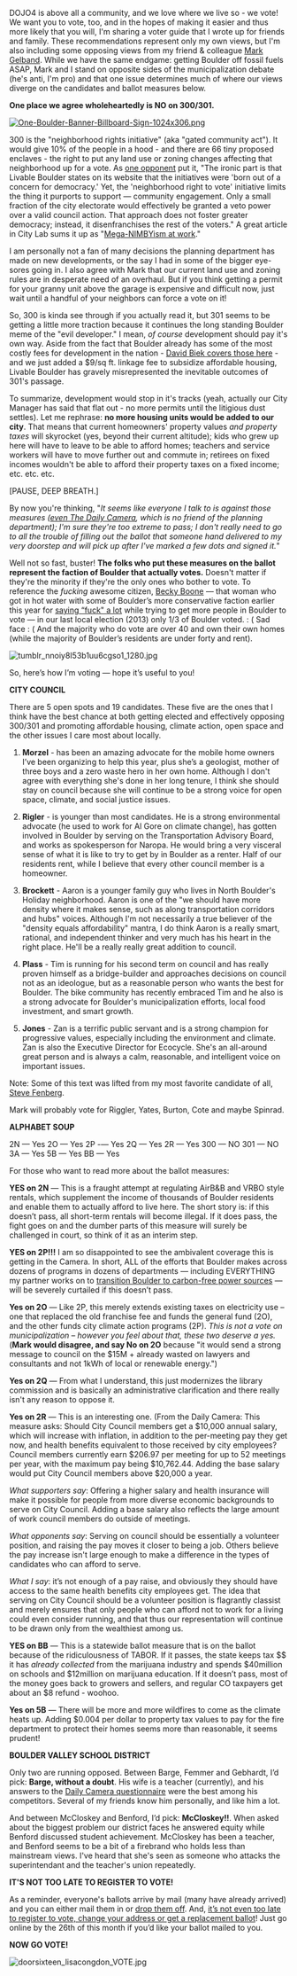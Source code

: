 DOJO4 is above all a community, and we love where we live so - we vote!  We want you to vote, too, and in the hopes of making it easier and thus more likely that you will, I'm sharing a voter guide that I wrote up for friends and family.  These recommendations represent only my own views, but I'm also including some opposing views from my friend & colleague [Mark Gelband](https://twitter.com/markgelband).  While we have the same endgame: getting Boulder off fossil fuels ASAP, Mark and I stand on opposite sides of the municipalization debate (he's anti, I'm pro) and that one issue determines much of where our views diverge on the candidates and ballot measures below.

**One place we agree wholeheartedly is NO on 300/301.** 

[![One-Boulder-Banner-Billboard-Sign-1024x306.png](assets/b.png)](http://oneboulder.org/) 

300 is the "neighborhood rights initiative" (aka "gated community act"). It would give 10% of the people in a hood - and there are 66 tiny proposed enclaves - the right to put any land use or zoning changes affecting that neighborhood up for a vote. As [one opponent](http://oneboulder.org/david-abelson-neighborhood-ballot-issue-unconstitutional/) put it, "The ironic part is that Livable Boulder states on its website that the initiatives were 'born out of a concern for democracy.' Yet, the 'neighborhood right to vote' initiative limits the thing it purports to support — community engagement. Only a small fraction of the city electorate would effectively be granted a veto power over a valid council action. That approach does not foster greater democracy; instead, it disenfranchises the rest of the voters."  A great article in City Lab sums it up as "[Mega-NIMBYism at work](http://www.citylab.com/housing/2015/10/they-are-coming-for-our-neighborhoods/408994/)."  

I am personally not a fan of many decisions the planning department has made on new developments, or the say I had in some of the bigger eye-sores going in.  I also agree with Mark that our current land use and zoning rules are in desperate need of an overhaul.  But if you think getting a permit for your granny unit above the garage is expensive and difficult now, just wait until a handful of your neighbors can force a vote on it!

So, 300 is kinda see through if you actually read it, but 301 seems to be getting a little more traction because it continues the long standing Boulder meme of the "evil developer." I mean, *of course* development should pay it's own way. Aside from the fact that Boulder already has some of the most costly fees for development in the nation - [David Biek covers those here](http://oneboulder.org/david-biek-no-on-300-and-301/) - and we just added a $9/sq ft. linkage fee to subsidize affordable housing, Livable Boulder has gravely misrepresented the inevitable outcomes of 301's passage.

To summarize, development would stop in it's tracks (yeah, actually our City Manager has said that flat out - no more permits until the litigious dust settles).  Let me rephrase: **no more housing units would be added to our city**.  That means that current homeowners' property values *and property taxes* will skyrocket (yes, beyond their current altitude); kids who grew up here will have to leave to be able to afford homes; teachers and service workers will have to move further out and commute in; retirees on fixed incomes wouldn't be able to afford their property taxes on a fixed income; etc. etc. etc.

[PAUSE, DEEP BREATH.] 

By now you're thinking, "*It seems like everyone I talk to is against those measures ([even The Daily Camera](http://oneboulder.org/daily-camera-editorial-no-on-300-301/), which is no friend of the planning department); I'm sure they're too extreme to pass; I don't really need to go to all the trouble of filling out the ballot that someone hand delivered to my very doorstep and will pick up after I've marked a few dots and signed it.*"

Well not so fast, buster!  **The folks who put these measures on the ballot represent the faction of Boulder that actually votes.** Doesn't matter if they're the minority if they're the only ones who bother to vote. To reference the *fucking* awesome citizen, [Becky Boone](https://twitter.com/boonrs?lang=en) — that woman who got in hot water with some of Boulder’s more conservative faction earlier this year for [saying “fuck" a lot](https://youtu.be/Mme2iqk1IYU) while trying to get more people in Boulder to vote — in our last local election (2013) only 1/3 of Boulder voted.  : (  Sad face : (  And the majority who do vote are over 40 and own their own homes (while the majority of Boulder’s residents are under forty and rent).  

![tumblr_nnoiy8I53b1uu6cgso1_1280.jpg](assets/c.jpeg) 

So, here’s how I’m voting — hope it’s useful to you!

**CITY COUNCIL**

There are 5 open spots and 19 candidates.  These five are the ones that I think have the best chance at both getting elected and effectively opposing 300/301 and promoting affordable housing, climate action, open space and the other issues I care most about locally. 

1. **Morzel** - has been an amazing advocate for the mobile home owners I’ve been organizing to help this year, plus she’s a geologist, mother of three boys and a zero waste hero in her own home. Although I don't agree with everything she's done in her long tenure, I think she should stay on council because she will continue to be a strong voice for open space, climate, and social justice issues. 

2. **Rigler** - is younger than most candidates. He is a strong environmental advocate (he used to work for Al Gore on climate change), has gotten involved in Boulder by serving on the Transportation Advisory Board, and works as spokesperson for Naropa. He would bring a very visceral sense of what it is like to try to get by in Boulder as a renter. Half of our residents rent, while I believe that every other council member is a homeowner. 

3. **Brockett** - Aaron is a younger family guy who lives in North Boulder's Holiday neighborhood. Aaron is one of the "we should have more density where it makes sense, such as along transportation corridors and hubs" voices. Although I'm not necessarily a true believer of the "density equals affordability" mantra, I do think Aaron is a really smart, rational, and independent thinker and very much has his heart in the right place. He'll be a really really great addition to council.

4. **Plass** - Tim is running for his second term on council and has really proven himself as a bridge-builder and approaches decisions on council not as an ideologue, but as a reasonable person who wants the best for Boulder. The bike community has recently embraced Tim and he also is a strong advocate for Boulder's municipalization efforts, local food investment, and smart growth.

5. **Jones** - Zan is a terrific public servant and is a strong champion for progressive values, especially including the environment and climate. Zan is also the Executive Director for Ecocycle. She's an all-around great person and is always a calm, reasonable, and intelligent voice on important issues.

Note: Some of this text was lifted from my most favorite candidate of all, [Steve Fenberg](http://www.stevefenberg.org/).  

Mark will probably vote for Riggler, Yates, Burton, Cote and maybe Spinrad. 

**ALPHABET SOUP**

2N — Yes
2O — Yes
2P -— Yes 
2Q — Yes
2R — Yes
300 — NO
301 — NO
3A — Yes
5B — Yes
BB — Yes

For those who want to read more about the ballot measures:

**YES on 2N** — This is a fraught attempt at regulating AirB&B and VRBO style rentals, which supplement the income of thousands of Boulder residents and enable them to actually afford to live here.  The short story is: if this doesn’t pass, all short-term rentals will become illegal.  If it does pass, the fight goes on and the dumber parts of this measure will surely be challenged in court, so think of it as an interim step.

**YES on 2P!!!**  I am so disappointed to see the ambivalent coverage this is getting in the Camera.  In short, ALL of the efforts that Boulder makes across dozens of programs in dozens of departments — including EVERYTHING my partner works on to [transition Boulder to carbon-free power sources](https://bouldercolorado.gov/climate) — will be severely curtailed if this doesn’t pass.  

**Yes on 2O** — Like 2P, this merely extends existing taxes on electricity use – one that replaced the old franchise fee and funds the general fund (2O), and the other funds city climate action programs (2P). *This is not a vote on municipalization – however you feel about that, these two deserve a yes.*  (**Mark would disagree, and say No on 2O** because "it would send a strong message to council on the $15M + already wasted on lawyers and consultants and not 1kWh of local or renewable energy.")

**Yes on 2Q** — From what I understand, this just modernizes the library commission and is basically an administrative clarification and there really isn't any reason to oppose it. 

**Yes on 2R** — This is an interesting one. (From the Daily Camera: This measure asks: Should City Council members get a $10,000 annual salary, which will increase with inflation, in addition to the per-meeting pay they get now, and health benefits equivalent to those received by city employees? Council members currently earn $206.97 per meeting for up to 52 meetings per year, with the maximum pay being $10,762.44. Adding the base salary would put City Council members above $20,000 a year.

*What supporters say*: Offering a higher salary and health insurance will make it possible for people from more diverse economic backgrounds to serve on City Council. Adding a base salary also reflects the large amount of work council members do outside of meetings.

*What opponents say*: Serving on council should be essentially a volunteer position, and raising the pay moves it closer to being a job. Others believe the pay increase isn't large enough to make a difference in the types of candidates who can afford to serve.

*What I say*: it’s not enough of a pay raise, and obviously they should have access to the same health benefits city employees get.  The idea that serving on City Council should be a volunteer position is flagrantly classist and merely ensures that only people who can afford not to work for a living could even consider running, and that thus our representation will continue to be drawn only from the wealthiest among us.  

**YES on BB** — This is a statewide ballot measure that is on the ballot because of the ridiculousness of TABOR.  If it passes, the state keeps tax $$ it has *already collected* from the marijuana industry and spends $40million on schools and $12million on marijuana education.  If it doesn’t pass, most of the money goes back to growers and sellers, and regular CO taxpayers get about an $8 refund - woohoo.  

**Yes on 5B** — There will be more and more wildfires to come as the climate heats up. Adding $0.004 per dollar to property tax values to pay for the fire department to protect their homes seems more than reasonable, it seems prudent!

**BOULDER VALLEY SCHOOL DISTRICT**

Only two are running opposed.  Between Barge, Femmer and Gebhardt, I’d pick:  **Barge, without a doubt**.  His wife is a teacher (currently), and his answers to the [Daily Camera questionnaire](http://www.dailycamera.com/local-election-news/ci_28946902/voter-guide-2015-boulder-and-broomfield-counties) were the best among his competitors. Several of my friends know him personally, and like him a lot.

And between McCloskey and Benford, I’d pick: **McCloskey!!**.  When asked about the biggest problem our district faces he answered equity while Benford discussed student achievement.  McCloskey has been a teacher, and Benford seems to be a bit of a firebrand who holds less than mainstream views. I've heard that she's seen as someone who attacks the superintendant and the teacher's union repeatedly. 


**IT'S NOT TOO LATE TO REGISTER TO VOTE!**

As a reminder, everyone's ballots arrive by mail (many have already arrived) and you can either mail them in or [drop them off](http://www.bouldercounty.org/elections/polling/pages/default.aspx).  And, [it’s not even too late to register to vote, change your address or get a replacement ballot](https://www.registerincolorado.org/)!  Just go online by the 26th of this month if you’d like your ballot mailed to you.

**NOW GO VOTE!**

![doorsixteen_lisacongdon_VOTE.jpg](assets/d.jpeg)  